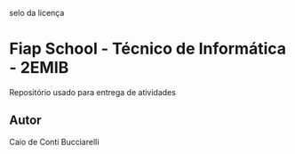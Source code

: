 selo da licença
# Fiap School - Técnico de Informática - 2EMIB
Repositório usado para entrega de atividades
## Autor
Caio de Conti Bucciarelli
